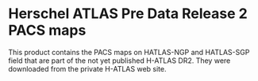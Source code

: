 Herschel ATLAS Pre Data Release 2 PACS maps
===========================================

This product contains the PACS maps on HATLAS-NGP and HATLAS-SGP field that are
part of the not yet published H-ATLAS DR2.  They were downloaded from the
private H-ATLAS web site.
